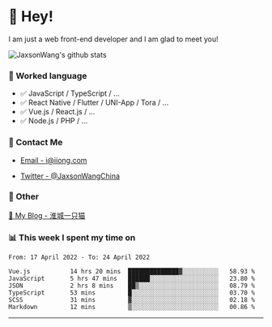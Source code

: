 # 👋 Hey!

I am just a web front-end developer and I am glad to meet you!

![JaxsonWang's github stats](https://github-readme-stats.vercel.app/api?username=JaxsonWang&&show_icons=true&&title_color=1abc9c&&icon_color=1abc9c)


### 📝 Worked language

- ✅ JavaScript / TypeScript / ...
- ✅ React Native / Flutter / UNI-App / Tora / ...
- ✅ Vue.js / React.js / ...
- ✅ Node.js / PHP / ...

### 📮 Contact Me

- [Email - i@iiong.com](mailto:i@iiong.com)

- [Twitter - @JaxsonWangChina](https://twitter.com/JaxsonWangChina)

### 🤪 Other

[📌 My Blog - 淮城一只猫](https://iiong.com)

### 📊 This week I spent my time on

<!--START_SECTION:waka-->

```text
From: 17 April 2022 - To: 24 April 2022

Vue.js           14 hrs 20 mins  ██████████████▓░░░░░░░░░░   58.93 %
JavaScript       5 hrs 47 mins   ██████░░░░░░░░░░░░░░░░░░░   23.80 %
JSON             2 hrs 8 mins    ██▒░░░░░░░░░░░░░░░░░░░░░░   08.79 %
TypeScript       53 mins         █░░░░░░░░░░░░░░░░░░░░░░░░   03.70 %
SCSS             31 mins         ▓░░░░░░░░░░░░░░░░░░░░░░░░   02.18 %
Markdown         12 mins         ▒░░░░░░░░░░░░░░░░░░░░░░░░   00.86 %
```

<!--END_SECTION:waka-->

---
